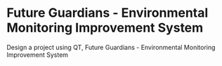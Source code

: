 # Future Guardians - Environmental Monitoring Improvement System

Design a project using QT, Future Guardians - Environmental Monitoring Improvement System
